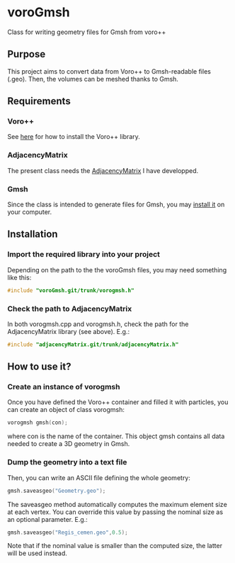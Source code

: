 # voroGmsh
Class for writing geometry files for Gmsh from voro++

## Purpose
This project aims to convert data from Voro++ to Gmsh-readable files (.geo). Then, the volumes can be meshed thanks to Gmsh.

## Requirements
### Voro++
See [here](http://math.lbl.gov/voro++/download/) for how to install the Voro++ library.

### AdjacencyMatrix
The present class needs the [AdjacencyMatrix](https://github.com/DorianDepriester/adjacencyMatrix) I have developped.

### Gmsh
Since the class is intended to generate files for Gmsh, you may [install it](http://gmsh.info/) on your computer.

## Installation
### Import the required library into your project
Depending on the path to the the voroGmsh files, you may need something like this:
```C++
#include "voroGmsh.git/trunk/vorogmsh.h"
```
### Check the path to AdjacencyMatrix
In both vorogmsh.cpp and vorogmsh.h, check the path for the AdjacencyMatrix library (see above). E.g.:
```C++
#include "adjacencyMatrix.git/trunk/adjacencyMatrix.h"
```

## How to use it?
### Create an instance of vorogmsh
Once you have defined the Voro++ container and filled it with particles, you can create an object of class vorogmsh:
```C++
vorogmsh gmsh(con);
```
where con is the name of the container. This object gmsh contains all data needed to create a 3D geometry in Gmsh.

### Dump the geometry into a text file
Then, you can write an ASCII file defining the whole geometry:
```C++
gmsh.saveasgeo("Geometry.geo");
```

The saveasgeo method automatically computes the maximum element size at each vertex. You can override this value by passing the nominal size as an optional parameter. E.g.:
```C++
gmsh.saveasgeo("Regis_cemen.geo",0.5);
```
Note that if the nominal value is smaller than the computed size, the latter will be used instead.
